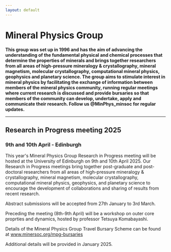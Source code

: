 ```yaml
---
layout: default
---
```


# Mineral Physics Group

**This group was set up in 1996 and has the aim of advancing the understanding of the fundamental physical and chemical processes that determine the properties of minerals and brings together researchers from all areas of high-pressure mineralogy & crystallography, mineral magnetism, molecular crystallography, computational mineral physics, geophysics and planetary science. The group aims to stimulate interest in mineral physics by facilitating the exchange of information between members of the mineral physics community, running regular meetings where current research is discussed and provide bursaries so that members of the community can develop, undertake, apply and communicate their research. Follow us @MinPhys_minsoc  for regular updates.**

* * *

## Research in Progress meeting 2025
### 9th and 10th April - Edinburgh
This year's Mineral Physics Group Research in Progress meeting will be hosted at the University of Edinburgh on 9th and 10th April 2025. 
Our Research in Progress meetings bring together post-graduate and post-doctoral researchers from all areas of high-pressure mineralogy & crystallography, mineral magnetism, molecular crystallography, computational mineral physics, geophysics, and planetary science to encourage the development of collaborations and sharing of results from recent research.

Abstract submissions will be accepted from 27th January to 3rd March. 

Preceding the meeting (8th-9th April) will be a workshop on outer core proprties and dynamics, hosted by professor Tetsuya Komabayashi. 

Details of the Mineral Physics Group Travel Bursary Scheme can be found at <a href="https://www.minersoc.org/mpg-bursaries.html">  www.minersoc.org/mpg-bursaries</a>

Additional details will be provided in January 2025.
